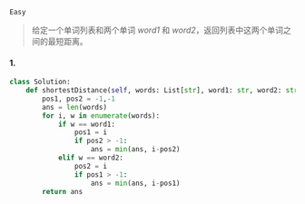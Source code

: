 `Easy`

> 给定一个单词列表和两个单词 *word1* 和 *word2*，返回列表中这两个单词之间的最短距离。

#### 1. 

```python
class Solution:
    def shortestDistance(self, words: List[str], word1: str, word2: str) -> int:
        pos1, pos2 = -1,-1
        ans = len(words)
        for i, w in enumerate(words):
            if w == word1:
                pos1 = i
                if pos2 > -1:
                    ans = min(ans, i-pos2)
            elif w == word2:
                pos2 = i
                if pos1 > -1:
                    ans = min(ans, i-pos1)
        return ans
```


